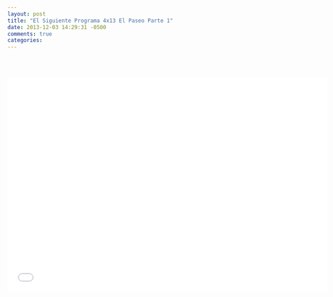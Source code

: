```yaml
---
layout: post
title: "El Siguiente Programa 4x13 El Paseo Parte 1"
date: 2013-12-03 14:29:31 -0500
comments: true
categories: 
---
```

<div align="center">

<br></br>
<iframe width="720" height="480" src="//www.youtube.com/embed/DOypgARbw5k" frameborder="0" allowfullscreen></iframe>
</div>
